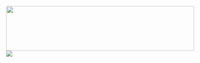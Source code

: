 <a href="https://www.nu11secur1ty.com/target="><img src="https://github.com/nu11secur1ty/nu11secur1ty/blob/master/logo/logo300.png" width="500" height="119"/><img src="https://github-readme-stats.vercel.app/api?username=nu11secur1ty&theme=dark" />


